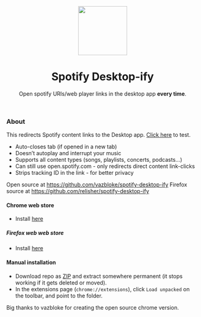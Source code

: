 <p align="center">
<img height="128" src="https://github.com/vazbloke/spotify-desktop-ify/raw/master/assets/sd-ify.png" />
</p>

<h1 align="center">Spotify Desktop-ify</h1>

<p align="center">Open spotify URIs/web player links in the desktop app <b>every time</b>.</p>
<br />

### About

This redirects Spotify content links to the Desktop app. [Click here](https://open.spotify.com/playlist/4RUKkflui09AybjqqHo231) to test.

- Auto-closes tab (if opened in a new tab)
- Doesn’t autoplay and interrupt your music
- Supports all content types (songs, playlists, concerts, podcasts…)
- Can still use open.spotify.com - only redirects direct content link-clicks
- Strips tracking ID in the link - for better privacy

Open source at https://github.com/vazbloke/spotify-desktop-ify
Firefox source at https://github.com/relisher/spotify-desktop-ify

#### Chrome web store

- Install [here](https://chrome.google.com/webstore/detail/spotify-desktop-ify/fkfiaedcopkabchgncnaepbimnknjnah)

##### Firefox web web store

- Install [here](https://addons.mozilla.org/en-US/firefox/addon/spotify-desktop-ify/)

#### Manual installation

- Download repo as [ZIP](https://github.com/vazbloke/spotify-desktop-ify/archive/master.zip) and extract somewhere permanent (it stops working if it gets deleted or moved).
- In the extensions page (`chrome://extensions`), click `Load unpacked` on the toolbar, and point to the folder.


Big thanks to vazbloke for creating the open source chrome version.
